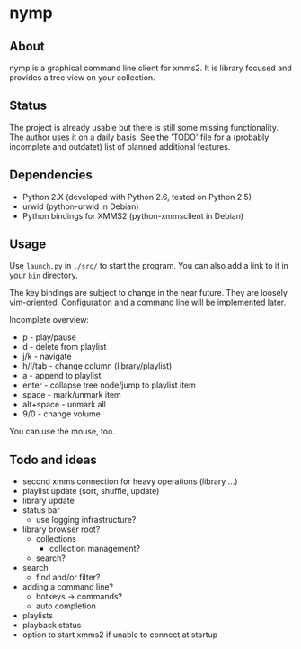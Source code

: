 # nymp

## About

nymp is a graphical command line client for xmms2. It is library focused and
provides a tree view on your collection.

## Status

The project is already usable but there is still some missing functionality. The
author uses it on a daily basis. See the 'TODO' file for a (probably incomplete
and outdatet) list of planned additional features.

## Dependencies

* Python 2.X (developed with Python 2.6, tested on Python 2.5)
* urwid (python-urwid in Debian)
* Python bindings for XMMS2 (python-xmmsclient in Debian)

## Usage

Use `launch.py` in `./src/` to start the program. You can also add a link to it in
your `bin` directory.

The key bindings are subject to change in the near future. They are loosely
vim-oriented. Configuration and a command line will be implemented later.

Incomplete overview:

* p - play/pause
* d - delete from playlist
* j/k - navigate
* h/l/tab - change column (library/playlist)
* a - append to playlist
* enter - collapse tree node/jump to playlist item
* space - mark/unmark item
* alt+space - unmark all
* 9/0 - change volume

You can use the mouse, too.

## Todo and ideas

- second xmms connection for heavy operations (library ...)
- playlist update (sort, shuffle, update)
- library update
- status bar
    - use logging infrastructure?
- library browser root?
  - collections
    - collection management?
  - search?
- search
  - find and/or filter?
- adding a command line?
  - hotkeys -> commands?
  - auto completion
- playlists
- playback status
- option to start xmms2 if unable to connect at startup


